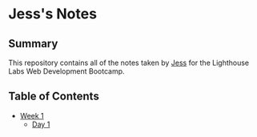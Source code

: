 # Jess's Notes 
## Summary 

This repository contains all of the notes taken by [Jess](https://github.com/jesssubin) for the Lighthouse Labs Web Development Bootcamp.

## Table of Contents 
* [Week 1](/Week_1) 
  * [Day 1](/Week_1/Day_1) 